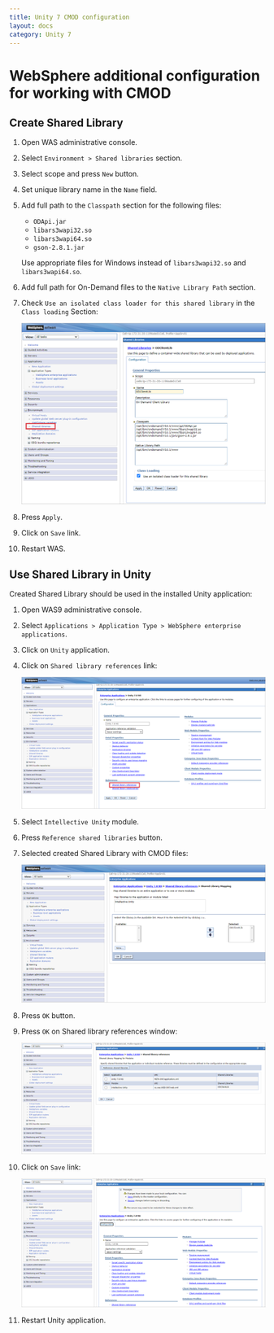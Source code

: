 ```yaml
---
title: Unity 7 CMOD configuration
layout: docs
category: Unity 7
---
```

    
# WebSphere additional configuration for working with CMOD

## Create Shared Library

1. Open WAS administrative console.

2. Select `Environment > Shared libraries` section.

3. Select scope and press `New` button.

4. Set unique library name in the `Name` field.

5. Add full path to the `Classpath` section for the following files:
   - `ODApi.jar`
   - `libars3wapi32.so`
   - `libars3wapi64.so`
   - `gson-2.8.1.jar`
   
   Use appropriate files for Windows instead of `libars3wapi32.so` and `libars3wapi64.so`.

6. Add full path for On-Demand files to the `Native Library Path` section.

7. Check `Use an isolated class loader for this shared library` in the `Class loading` Section:

    ![shared-libraries-creation](cmod-configuration/images/shared-libraries-creation.png)
     

8. Press `Apply`.

9. Click on `Save` link.

10. Restart WAS.

## Use Shared Library in Unity

Created Shared Library should be used in the installed Unity application:

1. Open WAS9 administrative console.

2. Select `Applications > Application Type > WebSphere enterprise applications`.

3. Click on `Unity` application.

4. Click on `Shared library references` link:

    ![unity-shared-libraries-opening](cmod-configuration/images/unity-shared-libraries-opening.png)
     
5. Select `Intellective Unity` module.

6. Press `Reference shared libraries` button.

7. Selected created Shared Library with CMOD files:

    ![shared-libraries-adding-to-unity](cmod-configuration/images/shared-libraries-adding-to-unity.png) 

8. Press `OK` button.

9. Press `OK` on Shared library references window:

    ![saving-added-shared-libraries](cmod-configuration/images/saving-added-shared-libraries.png)
     
10. Click on `Save` link:

    ![saving-changes-in-unity](cmod-configuration/images/saving-changes-in-unity.png)
     
11. Restart Unity application.